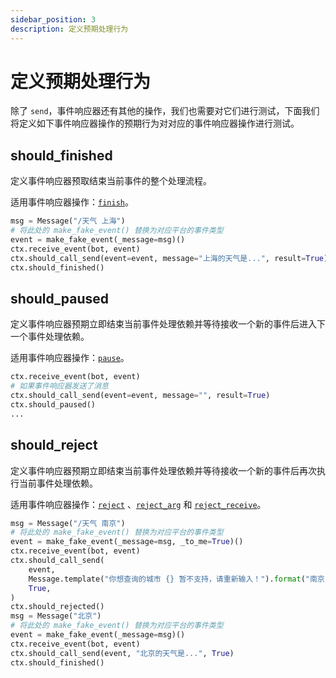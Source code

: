 ```yaml
---
sidebar_position: 3
description: 定义预期处理行为
---
```


# 定义预期处理行为

除了 `send`，事件响应器还有其他的操作，我们也需要对它们进行测试，下面我们将定义如下事件响应器操作的预期行为对对应的事件响应器操作进行测试。

## should_finished

定义事件响应器预取结束当前事件的整个处理流程。

适用事件响应器操作：[`finish`](../../tutorial/plugin/matcher-operation.md#finish)。

```python {6}
msg = Message("/天气 上海")
# 将此处的 make_fake_event() 替换为对应平台的事件类型
event = make_fake_event(_message=msg)()
ctx.receive_event(bot, event)
ctx.should_call_send(event=event, message="上海的天气是...", result=True)
ctx.should_finished()
```

## should_paused

定义事件响应器预期立即结束当前事件处理依赖并等待接收一个新的事件后进入下一个事件处理依赖。

适用事件响应器操作：[`pause`](../../tutorial/plugin/matcher-operation.md#pause)。

```python {4}
ctx.receive_event(bot, event)
# 如果事件响应器发送了消息
ctx.should_call_send(event=event, message="", result=True)
ctx.should_paused()
...
```

## should_reject

定义事件响应器预期立即结束当前事件处理依赖并等待接收一个新的事件后再次执行当前事件处理依赖。

适用事件响应器操作：[`reject`](../../tutorial/plugin/matcher-operation.md#reject)
、[`reject_arg`](../../tutorial/plugin/matcher-operation.md#reject_arg)
和 [`reject_receive`](../../tutorial/plugin/matcher-operation.md#reject_receive)。

```python {10}
msg = Message("/天气 南京")
# 将此处的 make_fake_event() 替换为对应平台的事件类型
event = make_fake_event(_message=msg, _to_me=True)()
ctx.receive_event(bot, event)
ctx.should_call_send(
    event,
    Message.template("你想查询的城市 {} 暂不支持，请重新输入！").format("南京"),
    True,
)
ctx.should_rejected()
msg = Message("北京")
# 将此处的 make_fake_event() 替换为对应平台的事件类型
event = make_fake_event(_message=msg)()
ctx.receive_event(bot, event)
ctx.should_call_send(event, "北京的天气是...", True)
ctx.should_finished()
```
